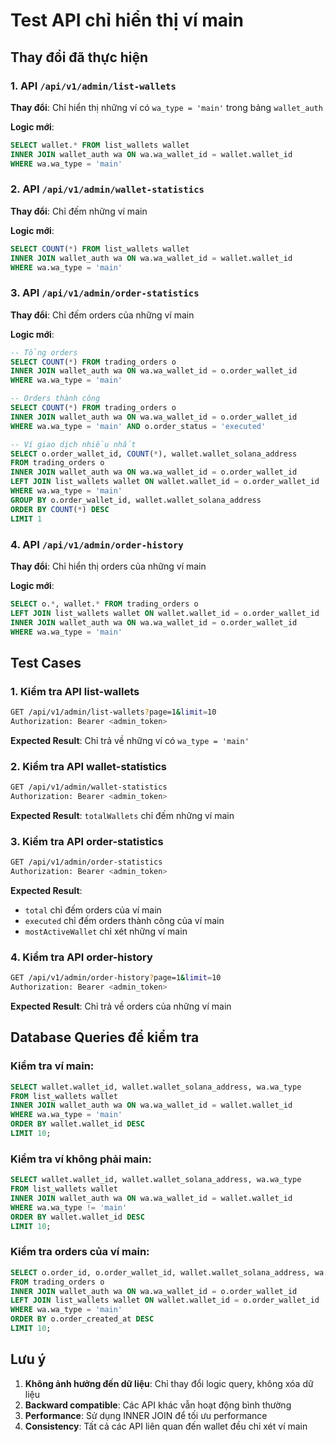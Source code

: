 # Test API chỉ hiển thị ví main

## Thay đổi đã thực hiện

### 1. API `/api/v1/admin/list-wallets`
**Thay đổi**: Chỉ hiển thị những ví có `wa_type = 'main'` trong bảng `wallet_auth`

**Logic mới**:
```sql
SELECT wallet.* FROM list_wallets wallet
INNER JOIN wallet_auth wa ON wa.wa_wallet_id = wallet.wallet_id
WHERE wa.wa_type = 'main'
```

### 2. API `/api/v1/admin/wallet-statistics`
**Thay đổi**: Chỉ đếm những ví main

**Logic mới**:
```sql
SELECT COUNT(*) FROM list_wallets wallet
INNER JOIN wallet_auth wa ON wa.wa_wallet_id = wallet.wallet_id
WHERE wa.wa_type = 'main'
```

### 3. API `/api/v1/admin/order-statistics`
**Thay đổi**: Chỉ đếm orders của những ví main

**Logic mới**:
```sql
-- Tổng orders
SELECT COUNT(*) FROM trading_orders o
INNER JOIN wallet_auth wa ON wa.wa_wallet_id = o.order_wallet_id
WHERE wa.wa_type = 'main'

-- Orders thành công
SELECT COUNT(*) FROM trading_orders o
INNER JOIN wallet_auth wa ON wa.wa_wallet_id = o.order_wallet_id
WHERE wa.wa_type = 'main' AND o.order_status = 'executed'

-- Ví giao dịch nhiều nhất
SELECT o.order_wallet_id, COUNT(*), wallet.wallet_solana_address
FROM trading_orders o
INNER JOIN wallet_auth wa ON wa.wa_wallet_id = o.order_wallet_id
LEFT JOIN list_wallets wallet ON wallet.wallet_id = o.order_wallet_id
WHERE wa.wa_type = 'main'
GROUP BY o.order_wallet_id, wallet.wallet_solana_address
ORDER BY COUNT(*) DESC
LIMIT 1
```

### 4. API `/api/v1/admin/order-history`
**Thay đổi**: Chỉ hiển thị orders của những ví main

**Logic mới**:
```sql
SELECT o.*, wallet.* FROM trading_orders o
LEFT JOIN list_wallets wallet ON wallet.wallet_id = o.order_wallet_id
INNER JOIN wallet_auth wa ON wa.wa_wallet_id = o.order_wallet_id
WHERE wa.wa_type = 'main'
```

## Test Cases

### 1. Kiểm tra API list-wallets
```bash
GET /api/v1/admin/list-wallets?page=1&limit=10
Authorization: Bearer <admin_token>
```

**Expected Result**: Chỉ trả về những ví có `wa_type = 'main'`

### 2. Kiểm tra API wallet-statistics
```bash
GET /api/v1/admin/wallet-statistics
Authorization: Bearer <admin_token>
```

**Expected Result**: `totalWallets` chỉ đếm những ví main

### 3. Kiểm tra API order-statistics
```bash
GET /api/v1/admin/order-statistics
Authorization: Bearer <admin_token>
```

**Expected Result**: 
- `total` chỉ đếm orders của ví main
- `executed` chỉ đếm orders thành công của ví main
- `mostActiveWallet` chỉ xét những ví main

### 4. Kiểm tra API order-history
```bash
GET /api/v1/admin/order-history?page=1&limit=10
Authorization: Bearer <admin_token>
```

**Expected Result**: Chỉ trả về orders của những ví main

## Database Queries để kiểm tra

### Kiểm tra ví main:
```sql
SELECT wallet.wallet_id, wallet.wallet_solana_address, wa.wa_type
FROM list_wallets wallet
INNER JOIN wallet_auth wa ON wa.wa_wallet_id = wallet.wallet_id
WHERE wa.wa_type = 'main'
ORDER BY wallet.wallet_id DESC
LIMIT 10;
```

### Kiểm tra ví không phải main:
```sql
SELECT wallet.wallet_id, wallet.wallet_solana_address, wa.wa_type
FROM list_wallets wallet
INNER JOIN wallet_auth wa ON wa.wa_wallet_id = wallet.wallet_id
WHERE wa.wa_type != 'main'
ORDER BY wallet.wallet_id DESC
LIMIT 10;
```

### Kiểm tra orders của ví main:
```sql
SELECT o.order_id, o.order_wallet_id, wallet.wallet_solana_address, wa.wa_type
FROM trading_orders o
INNER JOIN wallet_auth wa ON wa.wa_wallet_id = o.order_wallet_id
LEFT JOIN list_wallets wallet ON wallet.wallet_id = o.order_wallet_id
WHERE wa.wa_type = 'main'
ORDER BY o.order_created_at DESC
LIMIT 10;
```

## Lưu ý

1. **Không ảnh hưởng đến dữ liệu**: Chỉ thay đổi logic query, không xóa dữ liệu
2. **Backward compatible**: Các API khác vẫn hoạt động bình thường
3. **Performance**: Sử dụng INNER JOIN để tối ưu performance
4. **Consistency**: Tất cả các API liên quan đến wallet đều chỉ xét ví main 